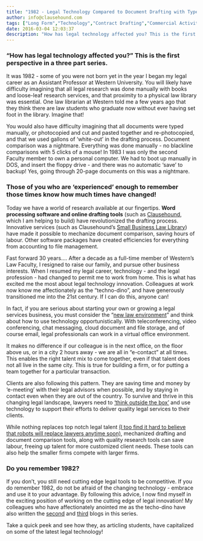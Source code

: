 ```yaml
---
title: "1982 - Legal Technology Compared to Document Drafting with Typewriters… Memories of a Techno-dino..."
author: info@clausehound.com
tags: ["Long Form","Technology","Contract Drafting","Commercial Activities","Clausehound"]
date: 2016-03-04 12:03:37
description: "How has legal technology affected you? This is the first perspective in a three part series."
---
```




### “How has legal technology affected you?” This is the first perspective in a three part series.

It was 1982 - some of you were not born yet in the year I began my legal career as an Assistant Professor at Western University. You will likely have difficulty imagining that all legal research was done manually with books and loose-leaf  research services, and that proximity to a physical law library was essential. One law librarian at Western told me a few years ago that they think there are law students who graduate now without ever having set foot in the library. Imagine that!

 

You would also have difficulty imagining that all documents were typed manually, or photocopied and cut and pasted together and re-photocopied, and that we used gallons of ‘white-out’ in the drafting process. Document comparison was a nightmare. Everything was done manually - no blackline comparisons with 5 clicks of a mouse! In 1983 I was only the second Faculty member to own a personal computer. We had to boot up manually in DOS, and insert the floppy drive - and there was no automatic ‘save’ to backup!
Yes, going through 20-page documents on this was a nightmare.

 

### Those of you who are ‘experienced’ enough to remember those times know how much times have changed! 

Today we have a world of research available at our fingertips. **Word processing software and online drafting tools** (such as [Clausehound](http://clausehound.com/), which I am helping to build) have revolutionized the drafting process. Innovative services (such as Clausehound’s [Small Business Law Library](https://clausehound.com/documents/#!/document=)) have made it possible to mechanize document comparison, saving hours of labour. Other software packages have created efficiencies for everything from accounting to file management.

Fast forward 30 years.... After a decade as a full-time member of Western’s Law Faculty, I resigned to raise our family, and pursue other business interests. When I resumed my legal career, technology - and the legal profession - had changed to permit me to work from home.  This is what has excited me the most about legal technology innovation. Colleagues at work now know me affectionately as the “techno-dino”, and have generously transitioned me into the 21st century. If I can do this, anyone can!  

In fact, if you are serious about starting your own or growing a legal services business, you must consider the “[new law environment](https://www.cbabc.org/News-Media/Announcements/2016/Do-Law-Differently-Futures-for-Young-Lawyers)” and think about how to use technology opportunistically. With teleconferencing, video conferencing, chat messaging, cloud document and file storage, and of course email, legal professionals can work in a virtual office environment. 

It makes no difference if our colleague is in the next office, on the floor above us, or in a city 2 hours away - we are all in “e-contact” at all times. This enables the right talent mix to come together, even if that talent does not all live in the same city. This is true for building a firm, or for putting a team together for a particular transaction. 

Clients are also following this pattern. They are saving time and money by ‘e-meeting’ with their legal advisors when possible, and by staying in contact even when they are out of the country. To survive and thrive in this changing legal landscape, lawyers need to [‘think outside the box’](http://abovethelaw.com/2014/09/why-outside-the-box-thinkers-make-the-best-lawyers/) and use technology to support their efforts to deliver quality legal services to their clients. 

While nothing replaces top notch legal talent [(I too find it hard to believe that robots will replace lawyers anytime soon)](http://www.legaltechnology.com/latest-news/can-robots-be-lawyers-computers-lawyers-and-the-practice-of-law/), mechanized drafting and document comparison tools, along with quality research tools can save labour, freeing up talent for more customized client needs. These tools can also help the smaller firms compete with larger firms.

### Do you remember 1982? 
If you don’t, you still need cutting edge legal tools to be competitive. If you do remember 1982, do not be afraid of the changing technology - embrace and use it to your advantage. By following this advice, I now find myself in the exciting position of working on the cutting edge of legal innovation! My colleagues who have affectionately anointed me as the techo-dino have also written the [second](http://blog.clausehound.com/started-from-the-bottom-an-articling-students-legal-drafting-experience-using-a-document-comparison-tool/) and [third](http://blog.clausehound.com/the-new-age-articling-student-using-legal-technology-to-learn-and-draft-more-efficiently/) blogs in this series.  

Take a quick peek and see how they, as articling students, have capitalized on some of the latest legal technology!
